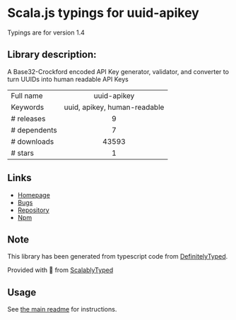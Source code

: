 
# Scala.js typings for uuid-apikey

Typings are for version 1.4

## Library description:
A Base32-Crockford encoded API Key generator, validator, and converter to turn UUIDs into human readable API Keys

|                    |                 |
| ------------------ | :-------------: |
| Full name          | uuid-apikey |
| Keywords           | uuid, apikey, human-readable |
| # releases         | 9 |
| # dependents       | 7 |
| # downloads        | 43593 |
| # stars            | 1 |

## Links
- [Homepage](https://github.com/chronosis/uuid-apikey#readme)
- [Bugs](https://github.com/chronosis/uuid-apikey/issues)
- [Repository](https://github.com/chronosis/uuid-apikey)
- [Npm](https://www.npmjs.com/package/uuid-apikey)
    


## Note
This library has been generated from typescript code from [DefinitelyTyped](https://definitelytyped.org).

Provided with :purple_heart: from [ScalablyTyped](https://github.com/oyvindberg/ScalablyTyped)

## Usage
See [the main readme](../../readme.md) for instructions.


